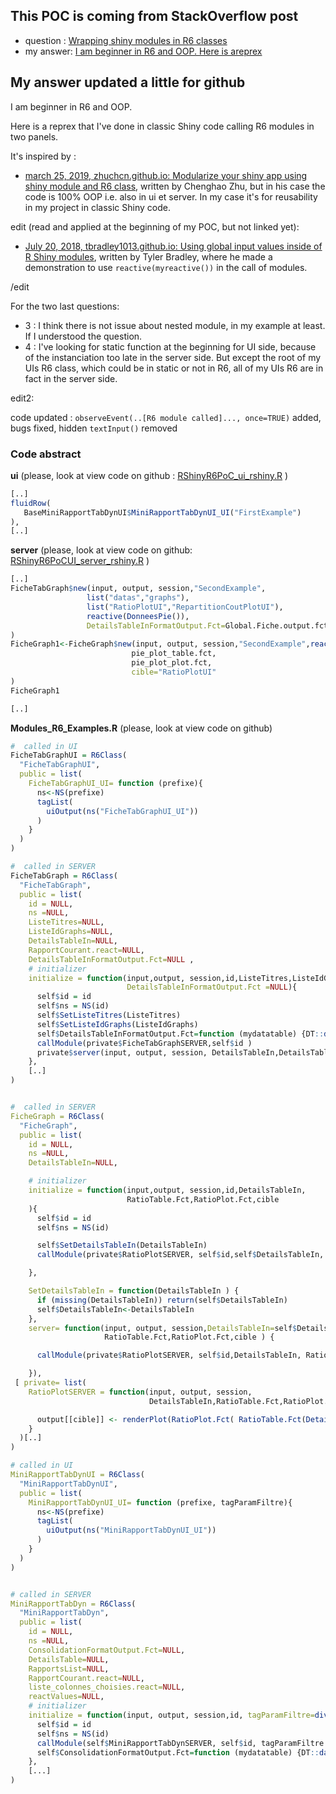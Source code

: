 ## This POC is coming from StackOverflow post

- question :  [Wrapping shiny modules in R6 classes](https://stackoverflow.com/questions/46693161/wrapping-shiny-modules-in-r6-classes)
- my answer: [I am beginner in R6 and OOP. Here is areprex](https://stackoverflow.com/questions/46693161/wrapping-shiny-modules-in-r6-classes/57464394#57464394)

## My answer updated a little for github

I am beginner in R6 and OOP.

Here is a reprex that I've done in classic Shiny code calling R6 modules in two panels. 

It's inspired by : 

- [march 25, 2019, zhuchcn.github.io: Modularize your shiny app using shiny module and R6 class](https://zhuchcn.github.io/projects/posts/en/2019-03-25/), written by Chenghao Zhu,  but in his case the code is 100% OOP i.e. also in ui et server. In my case it's for reusability in my project in classic Shiny code.

edit (read and applied at the beginning of my POC, but not linked yet):

- [July 20, 2018, tbradley1013.github.io: Using global input values inside of R Shiny modules](https://tbradley1013.github.io/2018/07/20/r-shiny-modules--using-global-inputs/), written by Tyler Bradley, where he made a demonstration to use `reactive(myreactive())` in the call of modules. 

/edit

For the two last questions:

- 3 : I think there is not issue about nested module, in my example at least. If I understood the question.
- 4 : I've looking for static function at the beginning for UI side, because of the instanciation too late in the server side. But except the root of my UIs R6 class, which could be in static or not in R6, all of my UIs R6 are in fact in the server side.

edit2:

code updated : `observeEvent(..[R6 module called]..., once=TRUE)` added, bugs fixed, hidden `textInput()` removed

### Code abstract

__ui__ (please, look at view code on github :
[RShinyR6PoC_ui_rshiny.R](https://github.com/philibe/RShinyR6POC/blob/main/ui_server_rshiny/ui_rshiny/RShinyR6PoC_ui_rshiny.R) )
```R
[..]
fluidRow(
   BaseMiniRapportTabDynUI$MiniRapportTabDynUI_UI("FirstExample")
),
[..]
```


__server__ (please, look at view code on github:
[RShinyR6PoCUI_server_rshiny.R](https://github.com/philibe/RShinyR6POC/blob/main/ui_server_rshiny/server_rshiny/RShinyR6PoCUI_server_rshiny.R) )
```R
[..]
FicheTabGraph$new(input, output, session,"SecondExample",
				 list("datas","graphs"),
				 list("RatioPlotUI","RepartitionCoutPlotUI"),
				 reactive(DonneesPie()),
				 DetailsTableInFormatOutput.Fct=Global.Fiche.output.fct
)
FicheGraph1<-FicheGraph$new(input, output, session,"SecondExample",reactive(DonneesPie()),
						   pie_plot_table.fct,
						   pie_plot_plot.fct,
						   cible="RatioPlotUI"
)
FicheGraph1

[..]
```

__Modules_R6_Examples.R__ (please, look at view code on github)
```R
#  called in UI
FicheTabGraphUI = R6Class(
  "FicheTabGraphUI",
  public = list(
    FicheTabGraphUI_UI= function (prefixe){
      ns<-NS(prefixe)
      tagList(
        uiOutput(ns("FicheTabGraphUI_UI"))
      )
    }
  )
)

#  called in SERVER
FicheTabGraph = R6Class(
  "FicheTabGraph",
  public = list(
    id = NULL,
    ns =NULL,
    ListeTitres=NULL,
    ListeIdGraphs=NULL,
    DetailsTableIn=NULL,
    RapportCourant.react=NULL,
    DetailsTableInFormatOutput.Fct=NULL ,
    # initializer
    initialize = function(input,output, session,id,ListeTitres,ListeIdGraphs,DetailsTableIn,
                          DetailsTableInFormatOutput.Fct =NULL){
      self$id = id
      self$ns = NS(id)
      self$SetListeTitres(ListeTitres)
      self$SetListeIdGraphs(ListeIdGraphs)
      self$DetailsTableInFormatOutput.Fct=function (mydatatable) {DT::datatable( mydatatable)}
      callModule(private$FicheTabGraphSERVER,self$id )
      private$server(input, output, session, DetailsTableIn,DetailsTableInFormatOutput.Fct)
    },
    [..]
)


#  called in SERVER
FicheGraph = R6Class(
  "FicheGraph",
  public = list(
    id = NULL,
    ns =NULL,
    DetailsTableIn=NULL,

    # initializer
    initialize = function(input,output, session,id,DetailsTableIn,
                          RatioTable.Fct,RatioPlot.Fct,cible
    ){
      self$id = id
      self$ns = NS(id)

      self$SetDetailsTableIn(DetailsTableIn)
      callModule(private$RatioPlotSERVER, self$id,self$DetailsTableIn, RatioTable.Fct,RatioPlot.Fct,cible )

    },

    SetDetailsTableIn = function(DetailsTableIn ) {
      if (missing(DetailsTableIn)) return(self$DetailsTableIn)
      self$DetailsTableIn<-DetailsTableIn
    },
    server= function(input, output, session,DetailsTableIn=self$DetailsTableIn,
                     RatioTable.Fct,RatioPlot.Fct,cible ) {

      callModule(private$RatioPlotSERVER, self$id,DetailsTableIn, RatioTable.Fct,RatioPlot.Fct,cible )

    }),
 [ private= list(
    RatioPlotSERVER = function(input, output, session,
                               DetailsTableIn,RatioTable.Fct,RatioPlot.Fct,cible ) {

      output[[cible]] <- renderPlot(RatioPlot.Fct( RatioTable.Fct(DetailsTableIn())))
    }
  )[..]
)

# called in UI
MiniRapportTabDynUI = R6Class(
  "MiniRapportTabDynUI",
  public = list(
    MiniRapportTabDynUI_UI= function (prefixe, tagParamFiltre){
      ns<-NS(prefixe)
      tagList(
        uiOutput(ns("MiniRapportTabDynUI_UI"))
      )
    }
  )
)


# called in SERVER
MiniRapportTabDyn = R6Class(
  "MiniRapportTabDyn",
  public = list(
    id = NULL,
    ns =NULL,
    ConsolidationFormatOutput.Fct=NULL,
    DetailsTable=NULL,
    RapportsList=NULL,
    RapportCourant.react=NULL,
    liste_colonnes_choisies.react=NULL,
    reactValues=NULL,
    # initializer
    initialize = function(input, output, session,id, tagParamFiltre=div()){
      self$id = id
      self$ns = NS(id)
      callModule(self$MiniRapportTabDynSERVER, self$id, tagParamFiltre )
      self$ConsolidationFormatOutput.Fct=function (mydatatable) {DT::datatable( mydatatable)}
    },
    [...]
)
```

